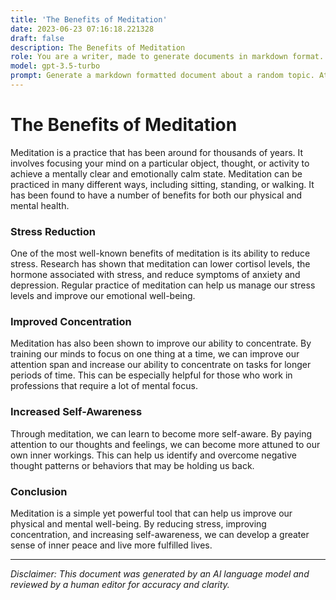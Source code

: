 ```yaml
---
title: 'The Benefits of Meditation'
date: 2023-06-23 07:16:18.221328
draft: false
description: The Benefits of Meditation
role: You are a writer, made to generate documents in markdown format. It is very important that all of the documents you generate are in valid markdown format.
model: gpt-3.5-turbo
prompt: Generate a markdown formatted document about a random topic. At the bottom, include a disclaimer explaining that the document was generated by you. The first line of the document should be the title. Make sure that the entire document is in proper markdown format, using a mix of various tags to make the document visually appealing.
---
```


# The Benefits of Meditation

Meditation is a practice that has been around for thousands of years. It involves focusing your mind on a particular object, thought, or activity to achieve a mentally clear and emotionally calm state. Meditation can be practiced in many different ways, including sitting, standing, or walking. It has been found to have a number of benefits for both our physical and mental health.

### Stress Reduction

One of the most well-known benefits of meditation is its ability to reduce stress. Research has shown that meditation can lower cortisol levels, the hormone associated with stress, and reduce symptoms of anxiety and depression. Regular practice of meditation can help us manage our stress levels and improve our emotional well-being.

### Improved Concentration

Meditation has also been shown to improve our ability to concentrate. By training our minds to focus on one thing at a time, we can improve our attention span and increase our ability to concentrate on tasks for longer periods of time. This can be especially helpful for those who work in professions that require a lot of mental focus.

### Increased Self-Awareness

Through meditation, we can learn to become more self-aware. By paying attention to our thoughts and feelings, we can become more attuned to our own inner workings. This can help us identify and overcome negative thought patterns or behaviors that may be holding us back.

### Conclusion

Meditation is a simple yet powerful tool that can help us improve our physical and mental well-being. By reducing stress, improving concentration, and increasing self-awareness, we can develop a greater sense of inner peace and live more fulfilled lives.

---

*Disclaimer: This document was generated by an AI language model and reviewed by a human editor for accuracy and clarity.*